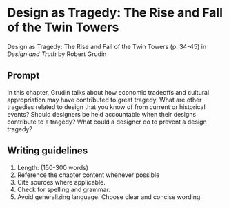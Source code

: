 # Design as Tragedy: The Rise and Fall of the Twin Towers

Design as Tragedy: The Rise and Fall of the Twin Towers \(p. 34-45\) in _Design and Truth_ by Robert Grudin

## Prompt

In this chapter, Grudin talks about how economic tradeoffs and cultural appropriation may have contributed to great tragedy. What are other tragedies related to design that you know of from current or historical events? Should designers be held accountable when their designs contribute to a tragedy? What could a designer do to prevent a design tragedy?

## Writing guidelines

1. Length: \(150-300 words\)
2. Reference the chapter content whenever possible
3. Cite sources where applicable.
4. Check for spelling and grammar.
5. Avoid generalizing language. Choose clear and concise wording.



